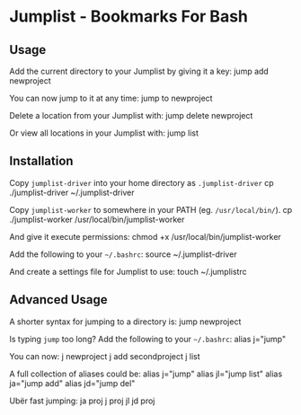# Jumplist - Bookmarks For Bash

## Usage
Add the current directory to your Jumplist by giving it a key:
	jump add newproject

You can now jump to it at any time:
	jump to newproject

Delete a location from your Jumplist with:
	jump delete newproject

Or view all locations in your Jumplist with:
	jump list


## Installation
Copy `jumplist-driver` into your home directory as `.jumplist-driver`
	cp ./jumplist-driver ~/.jumplist-driver

Copy `jumplist-worker` to somewhere in your PATH (eg. `/usr/local/bin/`).
	cp ./jumplist-worker /usr/local/bin/jumplist-worker

And give it execute permissions:
	chmod +x /usr/local/bin/jumplist-worker

Add the following to your `~/.bashrc`:
	source ~/.jumplist-driver

And create a settings file for Jumplist to use:
	touch ~/.jumplistrc


## Advanced Usage
A shorter syntax for jumping to a directory is:
	jump newproject

Is typing `jump` too long? Add the following to your `~/.bashrc`:
	alias j="jump"

You can now:
	j newproject
	j add secondproject
	j list

A full collection of aliases could be:
	alias j="jump"
	alias jl="jump list"
	alias ja="jump add"
	alias jd="jump del"

Ubër fast jumping:
	ja proj
	j proj
	jl
	jd proj
